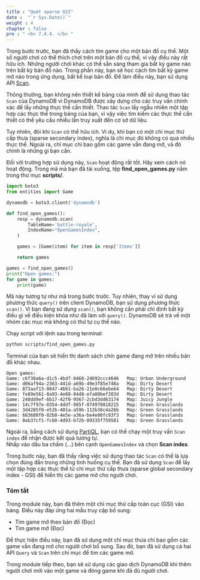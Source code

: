 ```yaml
---
title : "Quét sparse GSI"
date :  "`r Sys.Date()`" 
weight : 4
chapter : false
pre : " <b> 7.4.4. </b> "
---
```



Trong bước trước, bạn đã thấy cách tìm game cho một bản đồ cụ thể. Một số người chơi có thể thích chơi trên một bản đồ cụ thể, vì vậy điều này rất hữu ích. Những người chơi khác có thể sẵn sàng tham gia bất kỳ game nào trên bất kỳ bản đồ nào. Trong phần này, bạn sẽ học cách tìm bất kỳ game mở nào trong ứng dụng, bất kể loại bản đồ. Để làm điều này, bạn sử dụng API [Scan](https://docs.aws.amazon.com/amazondynamodb/latest/APIReference/API_Scan.html).

Thông thường, bạn không nên thiết kế bảng của mình để sử dụng thao tác `Scan` của DynamoDB vì DynamoDB được xây dựng cho các truy vấn chính xác để lấy những thực thể cần thiết. Thao tác `Scan` lấy ngẫu nhiên một tập hợp các thực thể trong bảng của bạn, vì vậy việc tìm kiếm các thực thể cần thiết có thể yêu cầu nhiều lần truy xuất đến cơ sở dữ liệu.

Tuy nhiên, đôi khi `Scan` có thể hữu ích. Ví dụ, khi bạn có một chỉ mục thứ cấp thưa (sparse secondary index), nghĩa là chỉ mục đó không có quá nhiều thực thể. Ngoài ra, chỉ mục chỉ bao gồm các game vẫn đang mở, và đó chính là những gì bạn cần.

Đối với trường hợp sử dụng này, `Scan` hoạt động rất tốt. Hãy xem cách nó hoạt động. Trong mã mà bạn đã tải xuống, tệp **find_open_games.py** nằm trong thư mục **scripts/**.

```python
import boto3
from entities import Game

dynamodb = boto3.client('dynamodb')

def find_open_games():
    resp = dynamodb.scan(
        TableName='battle-royale',
        IndexName="OpenGamesIndex",
    )

    games = [Game(item) for item in resp['Items']]

    return games

games = find_open_games()
print("Open games:")
for game in games:
    print(game)
```

Mã này tương tự như mã trong bước trước. Tuy nhiên, thay vì sử dụng phương thức `query()` trên client DynamoDB, bạn sử dụng phương thức `scan()`. Vì bạn đang sử dụng `scan()`, bạn không cần phải chỉ định bất kỳ điều gì về điều kiện khóa như đã làm với `query()`. DynamoDB sẽ trả về một nhóm các mục mà không có thứ tự cụ thể nào.

Chạy script với lệnh sau trong terminal:

```sh
python scripts/find_open_games.py
```

Terminal của bạn sẽ hiển thị danh sách chín game đang mở trên nhiều bản đồ khác nhau.

```text
Open games:
Game: c6f38a6a-d1c5-4bdf-8468-24692ccc4646   Map: Urban Underground
Game: d06af94a-2363-441d-a69b-49e3f85e748a   Map: Dirty Desert
Game: 873aaf13-0847-4661-ba26-21e0c66ebe64   Map: Dirty Desert
Game: fe89e561-8a93-4e08-84d8-efa88bef383d   Map: Dirty Desert
Game: 248dd9ef-6b17-42f0-9567-2cbd3dd63174   Map: Juicy Jungle
Game: 14c7f97e-8354-4ddf-985f-074970818215   Map: Green Grasslands
Game: 3d4285f0-e52b-401a-a59b-112b38c4a26b   Map: Green Grasslands
Game: 683680f0-02b0-4e5e-a36a-be4e00fc93f3   Map: Green Grasslands
Game: 0ab37cf1-fc60-4d93-b72b-89335f759581   Map: Green Grasslands
```

Ngoài ra, bằng cách sử dụng [PartiQL](https://docs.aws.amazon.com/amazondynamodb/latest/developerguide/ql-reference.html), bạn có thể chạy một truy vấn `Scan index` để nhận được kết quả tương tự.  
Nhấp vào dấu ba chấm (...) bên cạnh `OpenGamesIndex` và chọn **Scan index**.

Trong bước này, bạn đã thấy rằng việc sử dụng thao tác `Scan` có thể là lựa chọn đúng đắn trong những tình huống cụ thể. Bạn đã sử dụng `Scan` để lấy một tập hợp các thực thể từ chỉ mục thứ cấp thưa (sparse global secondary index - GSI) để hiển thị các game mở cho người chơi.

### Tóm tắt

Trong module này, bạn đã thêm một chỉ mục thứ cấp toàn cục (GSI) vào bảng. Điều này đáp ứng hai mẫu truy cập bổ sung:

- Tìm game mở theo bản đồ (Đọc)
- Tìm game mở (Đọc)

Để thực hiện điều này, bạn đã sử dụng một chỉ mục thưa chỉ bao gồm các game vẫn đang mở cho người chơi bổ sung. Sau đó, bạn đã sử dụng cả hai API `Query` và `Scan` trên chỉ mục để tìm các game mở.

Trong module tiếp theo, bạn sẽ sử dụng các giao dịch DynamoDB khi thêm người chơi mới vào một game và đóng game khi đã đủ người chơi.
